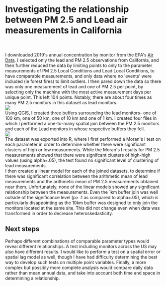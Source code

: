 <h1> Investigating the relationship between PM 2.5 and Lead air measurements in California </h1>
<br>
<br>
I downloaded 2019's annual concentration by monitor from the EPA's <a href="https://aqs.epa.gov/aqsweb/airdata/download_files.html">Air Data</a>. I selected only the lead and PM 2.5 observations from California, and then further reduced the data by limiting points to only to the parameter measurements of PM 2.5 Local Conditions and Lead Local Conditions, to have comparable measurements, and only data where no 'events' were included (ie forest fires) to limit outliers. I then pared down the data so there was only one measurement of lead and one of PM 2.5 per point, by selecting only the machine with the most active measurement days per unique point. This left 104 points. Notably, there are about four times as many PM 2.5 monitors in this dataset as lead monitors. 
<br>
<img src="/images/lead_graduated.PNG?raw=true"/>
<br>
Using QGIS, I created three buffers surrounding the lead monitors- one of 100 km, one of 50 km, one of 10 km and one of 1 km. I created four files in which I performed a one-to-many spatial join between the PM 2.5 monitors and each of the Lead monitors in whose respective buffers they fell. 
<br>
<img src="/images/pm2.5_graduated.PNG?raw=TRUE"/>
<br>
The dataset was exported into R, where I first performed a Moran's I test on each parameter in order to determine whether there were significant clusters of high or low measurments. While the Moran's I results for PM 2.5 measurements showed that there were signifcant clusters of high-high values (using alpha=.05), the test found no significant level of clustering of lead measurements. 
<br>
I then created a linear model for each of the joined datasets, to determine if there was significant correlation between the arithmetic mean of lead measurements and the arithmetic mean of PM 2.5 measurements obtained near them. Unfortunately, none of the linear models showed any significant relationship between the measurements. Even the 1km buffer join was well outside of the significance level (p> .1 as compared to alpha=.05), which is particularly disappointing as the 10km buffer was designed to only join the monitors located at the same site. This did not change even when data was transformed in order to decrease heteroskedasticity.
<br>
<h2>Next steps</h2>

Perhaps different combinations of comparable parameter types would reveal different relationships. A test including monitors across the US may also have different results. I would like to perform a test on a spatial error or spatial lag model as well, though I have had difficulty determining the best way to develop such tests on multiple point variables. Finally, a more complex but possibly more complete analysis would compare daily data rather than mean annual data, and take into account both time and space in determining a relationship. 
